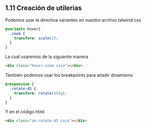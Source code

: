 ## 1.11 Creación de utilerias

Podemos usar la directiva variantes en nuestro archivo talwind.css

``` css
@variants hover{
  .zoom {
    transform: scale(2);
  }
}
```

La cual usaremos de la siguiente manera

``` html
<div class="hover:zoom caja"></div>
```

También podemos usar los breakpoints para añadir dinamismo

``` css
@responsive {
  .rotate-45 {
    transform: rotate(45dg);
  }
}
```

Y en el código html

``` html
<div class="sm:rotate-45 caja"></div>
```


